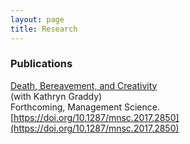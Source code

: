 ```yaml
---
layout: page
title: Research
---
```


### Publications

[Death, Bereavement, and Creativity](research/graddy-lieberman-death-bereavement-creativity.pdf)  
(with Kathryn Graddy)  
Forthcoming, Management Science.  
[https://doi.org/10.1287/mnsc.2017.2850](https://doi.org/10.1287/mnsc.2017.2850)
